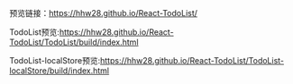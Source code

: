预览链接：https://hhw28.github.io/React-TodoList/

TodoList预览:https://hhw28.github.io/React-TodoList/TodoList/build/index.html

TodoList-localStore预览:https://hhw28.github.io/React-TodoList/TodoList-localStore/build/index.html